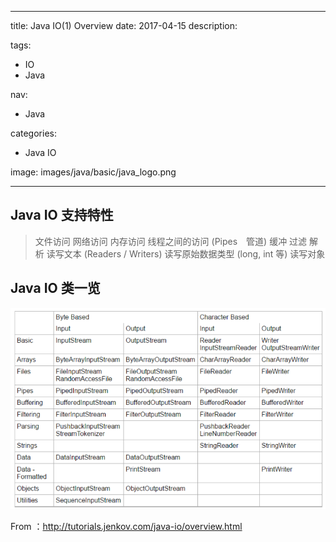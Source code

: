 ----
title: Java IO(1) Overview
date: 2017-04-15
description: 

tags:
- IO
- Java

nav:
- Java

categories:
- Java IO

image: images/java/basic/java_logo.png

----
## Java IO  支持特性
> 文件访问
网络访问
内存访问
线程之间的访问 (Pipes　管道)
缓冲
过滤
解析
读写文本 (Readers / Writers)
读写原始数据类型 (long, int 等)
读写对象 

## Java IO 类一览

![](./2017-04-15_java_io_1_overview/1.png) 

From ：http://tutorials.jenkov.com/java-io/overview.html